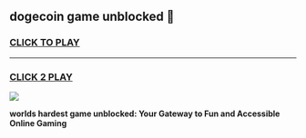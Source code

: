 
## dogecoin game unblocked 👋
<h3>
<a href="https://premium.freeplayer.one?title=dogecoin_game_unblocked&ref=13F">CLICK TO PLAY</a></h3>
<hr>

<h3>
<a href="https://premium.freeplayer.one?title=dogecoin_game_unblocked&ref=13F">CLICK 2 PLAY</a>
  
</h3>

<a href="https://premium.freeplayer.one?title=dogecoin_game_unblocked&ref=12F/"><img src="https://clearcache.store/games.png"></a>


**worlds hardest game unblocked: Your Gateway to Fun and Accessible Online Gaming**
